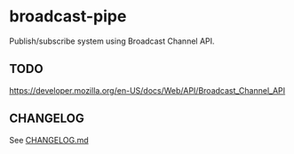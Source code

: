 # broadcast-pipe
Publish/subscribe system using Broadcast Channel API.

## TODO
https://developer.mozilla.org/en-US/docs/Web/API/Broadcast_Channel_API

## CHANGELOG
See [CHANGELOG.md](CHANGELOG.md)
